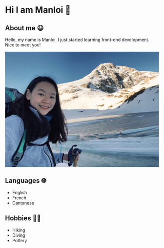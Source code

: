 # Hi I am Manloi 👋

## About me 😃

Hello, my name is Manloi.
I just started learning front-end development.
Nice to meet you!

![manloi-photo](./img/manloi.jpg)

## Languages 🌐

- English
- French
- Cantonese

## Hobbies 🏃‍♀️

- Hiking
- Diving
- Pottery
